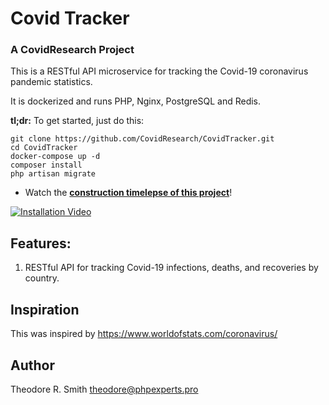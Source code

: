 # Covid Tracker 
### A CovidResearch Project

This is a RESTful API microservice for tracking the Covid-19 coronavirus pandemic statistics.

It is dockerized and runs PHP, Nginx, PostgreSQL and Redis. 

**tl;dr:** To get started, just do this:

    git clone https://github.com/CovidResearch/CovidTracker.git
    cd CovidTracker 
    docker-compose up -d
    composer install
    php artisan migrate


* Watch the [**construction timelepse of this project**](https://)!

[![Installation Video](https://goo.gl/zrNzEL)](https://vimeo.com/254289186)

## Features: ##

1. RESTful API for tracking Covid-19 infections, deaths, and recoveries by country.


## Inspiration ##

This was inspired by https://www.worldofstats.com/coronavirus/

## Author

Theodore R. Smith <theodore@phpexperts.pro>
